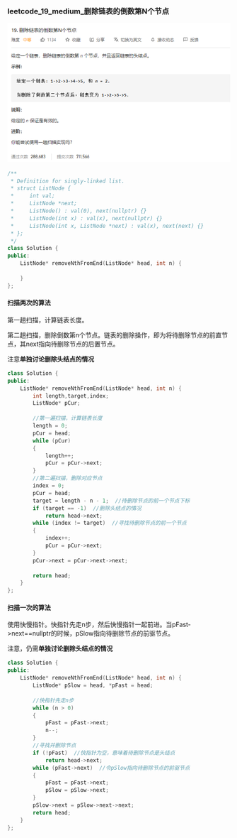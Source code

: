 ### leetcode_19_medium_删除链表的倒数第N个节点

![image-20201130155241785](leetcode_19_medium_删除链表的倒数第N个节点.assets/image-20201130155241785.png)

```c++
/**
 * Definition for singly-linked list.
 * struct ListNode {
 *     int val;
 *     ListNode *next;
 *     ListNode() : val(0), next(nullptr) {}
 *     ListNode(int x) : val(x), next(nullptr) {}
 *     ListNode(int x, ListNode *next) : val(x), next(next) {}
 * };
 */
class Solution {
public:
    ListNode* removeNthFromEnd(ListNode* head, int n) {
        
    }
};
```

#### 扫描两次的算法

第一趟扫描，计算链表长度。

第二趟扫描，删除倒数第n个节点。链表的删除操作，即为将待删除节点的前直节点，其next指向待删除节点的后置节点。

注意**单独讨论删除头结点的情况**

```c++
class Solution {
public:
	ListNode* removeNthFromEnd(ListNode* head, int n) {
		int length,target,index;
		ListNode* pCur;

		//第一遍扫描，计算链表长度
		length = 0;
		pCur = head;
		while (pCur)
		{
			length++;
			pCur = pCur->next;
		}
		//第二遍扫描，删除对应节点
		index = 0;
		pCur = head;
		target = length - n - 1;  //待删除节点的前一个节点下标
		if (target == -1)  //删除头结点的情况
			return head->next;
		while (index != target)  //寻找待删除节点的前一个节点
		{
			index++;
			pCur = pCur->next;
		}
		pCur->next = pCur->next->next;

		return head;
	}
};
```

#### 扫描一次的算法

使用快慢指针。快指针先走n步，然后快慢指针一起前进。当pFast->next==nullptr的时候，pSlow指向待删除节点的前驱节点。

注意，仍需**单独讨论删除头结点的情况**

```c++
class Solution {
public:
	ListNode* removeNthFromEnd(ListNode* head, int n) {
		ListNode* pSlow = head, *pFast = head;
		
		//快指针先走n步
		while (n > 0)
		{
			pFast = pFast->next;
			n--;
		}
		//寻找并删除节点
		if (!pFast)  //快指针为空，意味着待删除节点是头结点
			return head->next;
		while (pFast->next)  //令pSlow指向待删除节点的前驱节点
		{
			pFast = pFast->next;
			pSlow = pSlow->next;
		}
		pSlow->next = pSlow->next->next;
		return head;
	}
};
```

